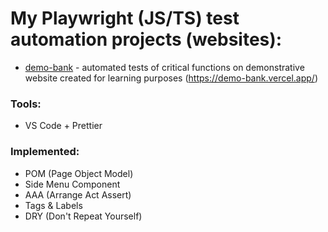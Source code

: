# My Playwright (JS/TS) test automation projects (websites): 
- [demo-bank](https://github.com/fiszym/Playwright_0/tree/a4fc01d16c21419931a2ec8de9afb702eb94de26/demo-bank) - automated tests of critical functions on demonstrative website created for learning purposes (https://demo-bank.vercel.app/)

### Tools:
- VS Code + Prettier

### Implemented: 
- POM (Page Object Model)
- Side Menu Component
- AAA (Arrange Act Assert)
- Tags & Labels
- DRY (Don't Repeat Yourself)
